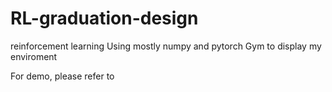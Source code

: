 # RL-graduation-design
 reinforcement learning
Using mostly numpy and pytorch
Gym to display my enviroment

For demo, please refer to

